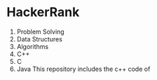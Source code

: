# HackerRank
1. Problem Solving
2. Data Structures
3. Algorithms
4. C++
5. C
6. Java
This repository includes the c++ code of